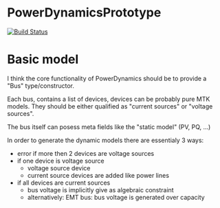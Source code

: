 # PowerDynamicsPrototype

[![Build Status](https://github.com/hexaeder/PowerDynamicsPrototype.jl/actions/workflows/CI.yml/badge.svg?branch=main)](https://github.com/hexaeder/PowerDynamicsPrototype.jl/actions/workflows/CI.yml?query=branch%3Amain)

# Basic model

I think the core functionality of PowerDynamics should be to provide a "Bus" type/constructor.

Each bus, contains a list of devices, devices can be probably pure MTK models. They should be either qualified as "current sources" or "voltage sources".

The bus itself can posess meta fields like the "static model" (PV, PQ, ...)

In order to generate the dynamic models there are essentialy 3 ways:
- error if more then 2 devices are voltage sources
- if one device is voltage source
  - voltage source device 
  - current source devices are added like power lines
- if all devices are current sources
  - bus voltage is implicitly give as algebraic constraint
  - alternatively: EMT bus: bus voltage is generated over capacity
